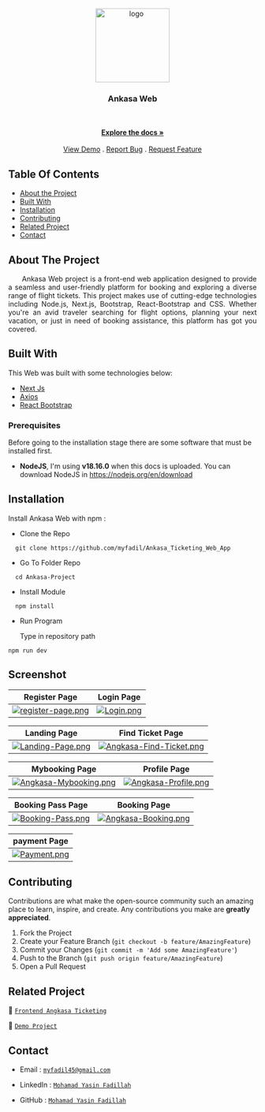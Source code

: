 <br/>
<p align="center">
  <a href="https://github.com/aliffath/Angkasa-Web-App">
    <img height="150" src="https://i.ibb.co/WFZVxPb/arkasa-logo.png" alt="logo" />
  </a>

  <h3 align="center">Ankasa Web</h3>

  <p align="center">
    <br/>
    <br/>
    <a href="https://github.com/myfadil/Ankasa_Ticketing_Web_App"><strong>Explore the docs »</strong></a>
    <br/>
    <br/>
    <a href="https://ankasa-orcin.vercel.app/">View Demo</a>
    .
    <a href="https://github.com/myfadil/Ankasa_Ticketing_Web_App/issues">Report Bug</a>
    .
    <a href="https://github.com/myfadil/Ankasa_Ticketing_Web_App/issues">Request Feature</a>
  </p>
</p>

## Table Of Contents

- [About the Project](#about-the-project)
- [Built With](#built-with)
- [Installation](#installation)
- [Contributing](#contributing)
- [Related Project](#related-project)
- [Contact](#contact)

## About The Project

<p align="justify">
&nbsp;&nbsp;&nbsp;&nbsp;&nbsp;&nbsp;Ankasa Web project is a front-end web application designed to provide a seamless and user-friendly platform for booking and exploring a diverse range of flight tickets. This project makes use of cutting-edge technologies including Node.js, Next.js, Bootstrap, React-Bootstrap and CSS. Whether you're an avid traveler searching for flight options, planning your next vacation, or just in need of booking assistance, this platform has got you covered.</p>

## Built With

This Web was built with some technologies below:

- [Next Js](https://nextjs.org/)
- [Axios](https://www.npmjs.com/package/axios)
- [React Bootstrap](https://www.npmjs.com/package/react-bootstrap)

### Prerequisites

Before going to the installation stage there are some software that must be installed first.

- **NodeJS**, I'm using **v18.16.0** when this docs is uploaded. You can download NodeJS in https://nodejs.org/en/download

## Installation

Install Ankasa Web with npm :

- Clone the Repo

```
  git clone https://github.com/myfadil/Ankasa_Ticketing_Web_App
```

- Go To Folder Repo

```
  cd Ankasa-Project
```

- Install Module

```
  npm install
```

- Run Program

  Type in repository path

```
npm run dev
```

## Screenshot

| Register Page                                                                                                                  | Login Page                                                                                           |
| ------------------------------------------------------------------------------------------------------------------------------ | ---------------------------------------------------------------------------------------------------- |
| [![register-page.png](https://i.postimg.cc/h4Xb5wvc/register-page.png)](https://postimg.cc/HjCyJ6bh) | [![Login.png](https://res.cloudinary.com/dtqweiec5/image/upload/v1700590824/ankasa%20readme/login_page_dofuiv.png)](https://res.cloudinary.com/dtqweiec5/image/upload/v1700590824/ankasa%20readme/login_page_dofuiv.png) |

|                                                    Landing Page                                                    |                                                 Find Ticket Page                                                 |
| :----------------------------------------------------------------------------------------------------------------: | :--------------------------------------------------------------------------------------------------------------: |
| [![Landing-Page.png](https://res.cloudinary.com/dtqweiec5/image/upload/v1700591110/ankasa%20readme/landing_page_veoxta.png)](https://res.cloudinary.com/dtqweiec5/image/upload/v1700591110/ankasa%20readme/landing_page_veoxta.png) | [![Angkasa-Find-Ticket.png](https://res.cloudinary.com/dtqweiec5/image/upload/v1700591111/ankasa%20readme/find_ticket_page_ew5c1b.png)](https://res.cloudinary.com/dtqweiec5/image/upload/v1700591111/ankasa%20readme/find_ticket_page_ew5c1b.png) |

|                                                Mybooking Page                                                |                                               Profile Page                                               |
| :----------------------------------------------------------------------------------------------------------: | :------------------------------------------------------------------------------------------------------: |
| [![Angkasa-Mybooking.png](https://res.cloudinary.com/dtqweiec5/image/upload/v1700591108/ankasa%20readme/mybooking_page_fuptpm.png)](https://res.cloudinary.com/dtqweiec5/image/upload/v1700591108/ankasa%20readme/mybooking_page_fuptpm.png) | [![Angkasa-Profile.png](https://res.cloudinary.com/dtqweiec5/image/upload/v1700591109/ankasa%20readme/profile_page_nsmye3.png)](https://res.cloudinary.com/dtqweiec5/image/upload/v1700591109/ankasa%20readme/profile_page_nsmye3.png) |

|                                                  Booking Pass Page                                                  |                                               Booking Page                                               |
| :------------------------------------------------------------------------------------------------------------------: | :------------------------------------------------------------------------------------------------------: |
| [![Booking-Pass.png](https://res.cloudinary.com/dtqweiec5/image/upload/v1700591110/ankasa%20readme/booking_pass_page_moycth.png)](https://res.cloudinary.com/dtqweiec5/image/upload/v1700591110/ankasa%20readme/booking_pass_page_moycth.png) | [![Angkasa-Booking.png](https://res.cloudinary.com/dtqweiec5/image/upload/v1700591478/ankasa%20readme/booking_ticket_ulvgf0.png)](https://res.cloudinary.com/dtqweiec5/image/upload/v1700591478/ankasa%20readme/booking_ticket_ulvgf0.png) |

|                                                  payment Page                                                  | 
|:------------------------------------------------------------------------------------------------------------------: |
| [![Payment.png](https://res.cloudinary.com/dtqweiec5/image/upload/v1700591109/ankasa%20readme/payment_page_ckoqvx.png)](https://res.cloudinary.com/dtqweiec5/image/upload/v1700591109/ankasa%20readme/payment_page_ckoqvx.png) |

## Contributing

Contributions are what make the open-source community such an amazing place to learn, inspire, and create. Any contributions you make are **greatly appreciated**.

1. Fork the Project
2. Create your Feature Branch (`git checkout -b feature/AmazingFeature`)
3. Commit your Changes (`git commit -m 'Add some AmazingFeature'`)
4. Push to the Branch (`git push origin feature/AmazingFeature`)
5. Open a Pull Request

## Related Project

:rocket: [`Frontend Angkasa Ticketing`](https://github.com/myfadil/Ankasa_Ticketing_Web_App)

:rocket: [`Demo Project`](https://ankasa-orcin.vercel.app/)

## Contact

- Email : [`myfadil45@gmail.com`](mailto:myfadil45@gmail.com)

- LinkedIn : [`Mohamad Yasin Fadillah`](https://www.linkedin.com/in/myfadillah/)

- GitHub : [`Mohamad Yasin Fadillah`](https://github.com/myfadil)
